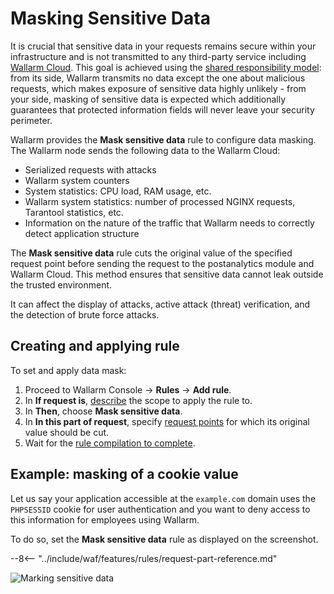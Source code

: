 [img-masking]:              ../../images/user-guides/rules/sensitive-data-rule.png
[rule-creation-options]:    ../../user-guides/events/analyze-attack.md#analyze-requests-in-an-event
[request-processing]:       ../../user-guides/rules/request-processing.md

# Masking Sensitive Data

It is crucial that sensitive data in your requests remains secure within your infrastructure and is not transmitted to any third-party service including [Wallarm Cloud](../../about-wallarm/overview.md#how-wallarm-works). This goal is achieved using the [shared responsibility model](../../about-wallarm/shared-responsibility.md): from its side, Wallarm transmits no data except the one about malicious requests, which makes exposure of sensitive data highly unlikely - from your side, masking of sensitive data is expected which additionally guarantees that protected information fields will never leave your security perimeter.

Wallarm provides the **Mask sensitive data** rule to configure data masking. The Wallarm node sends the following data to the Wallarm Cloud:

* Serialized requests with attacks
* Wallarm system counters
* System statistics: CPU load, RAM usage, etc.
* Wallarm system statistics: number of processed NGINX requests, Tarantool statistics, etc.
* Information on the nature of the traffic that Wallarm needs to correctly detect application structure

The **Mask sensitive data** rule cuts the original value of the specified request point before sending the request to the postanalytics module and Wallarm Cloud. This method ensures that sensitive data cannot leak outside the trusted environment.

It can affect the display of attacks, active attack (threat) verification, and the detection of brute force attacks.

## Creating and applying rule

To set and apply data mask:

1. Proceed to Wallarm Console → **Rules** → **Add rule**.
1. In **If request is**, [describe](rules.md#branch-description) the scope to apply the rule to.
1. In **Then**, choose **Mask sensitive data**.
1. In **In this part of request**, specify [request points](request-processing.md) for which its original value should be cut.
1. Wait for the [rule compilation to complete](rules.md#ruleset-lifecycle).

## Example: masking of a cookie value

Let us say your application accessible at the `example.com` domain uses the `PHPSESSID` cookie for user authentication and you want to deny access to this information for employees using Wallarm.

To do so, set the **Mask sensitive data** rule as displayed on the screenshot.

--8<-- "../include/waf/features/rules/request-part-reference.md"

![Marking sensitive data][img-masking]
